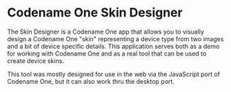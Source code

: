# Codename One Skin Designer

The Skin Designer is a Codename One app that allows you to visually design a Codename One "skin" representing a device type from two images and a bit of device specific details. This application serves both as a demo for working with Codename One and as a real tool that can be used to create device skins.

This tool was mostly designed for use in the web via the JavaScript port of Codename One, but it can also work thru the desktop port.
